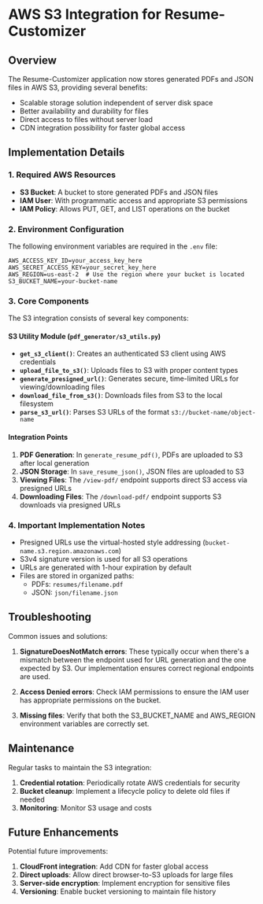 # AWS S3 Integration for Resume-Customizer

## Overview

The Resume-Customizer application now stores generated PDFs and JSON files in AWS S3, providing several benefits:

- Scalable storage solution independent of server disk space
- Better availability and durability for files
- Direct access to files without server load
- CDN integration possibility for faster global access

## Implementation Details

### 1. Required AWS Resources

- **S3 Bucket**: A bucket to store generated PDFs and JSON files
- **IAM User**: With programmatic access and appropriate S3 permissions
- **IAM Policy**: Allows PUT, GET, and LIST operations on the bucket

### 2. Environment Configuration

The following environment variables are required in the `.env` file:

```
AWS_ACCESS_KEY_ID=your_access_key_here
AWS_SECRET_ACCESS_KEY=your_secret_key_here
AWS_REGION=us-east-2  # Use the region where your bucket is located
S3_BUCKET_NAME=your-bucket-name
```

### 3. Core Components

The S3 integration consists of several key components:

#### S3 Utility Module (`pdf_generator/s3_utils.py`)

- **`get_s3_client()`**: Creates an authenticated S3 client using AWS credentials
- **`upload_file_to_s3()`**: Uploads files to S3 with proper content types
- **`generate_presigned_url()`**: Generates secure, time-limited URLs for viewing/downloading files
- **`download_file_from_s3()`**: Downloads files from S3 to the local filesystem
- **`parse_s3_url()`**: Parses S3 URLs of the format `s3://bucket-name/object-name`

#### Integration Points

1. **PDF Generation**: In `generate_resume_pdf()`, PDFs are uploaded to S3 after local generation
2. **JSON Storage**: In `save_resume_json()`, JSON files are uploaded to S3
3. **Viewing Files**: The `/view-pdf/` endpoint supports direct S3 access via presigned URLs
4. **Downloading Files**: The `/download-pdf/` endpoint supports S3 downloads via presigned URLs

### 4. Important Implementation Notes

- Presigned URLs use the virtual-hosted style addressing (`bucket-name.s3.region.amazonaws.com`)
- S3v4 signature version is used for all S3 operations
- URLs are generated with 1-hour expiration by default
- Files are stored in organized paths:
  - PDFs: `resumes/filename.pdf`
  - JSON: `json/filename.json`

## Troubleshooting

Common issues and solutions:

1. **SignatureDoesNotMatch errors**: These typically occur when there's a mismatch between the endpoint used for URL generation and the one expected by S3. Our implementation ensures correct regional endpoints are used.

2. **Access Denied errors**: Check IAM permissions to ensure the IAM user has appropriate permissions on the bucket.

3. **Missing files**: Verify that both the S3_BUCKET_NAME and AWS_REGION environment variables are correctly set.

## Maintenance

Regular tasks to maintain the S3 integration:

1. **Credential rotation**: Periodically rotate AWS credentials for security
2. **Bucket cleanup**: Implement a lifecycle policy to delete old files if needed
3. **Monitoring**: Monitor S3 usage and costs

## Future Enhancements

Potential future improvements:

1. **CloudFront integration**: Add CDN for faster global access
2. **Direct uploads**: Allow direct browser-to-S3 uploads for large files
3. **Server-side encryption**: Implement encryption for sensitive files
4. **Versioning**: Enable bucket versioning to maintain file history
